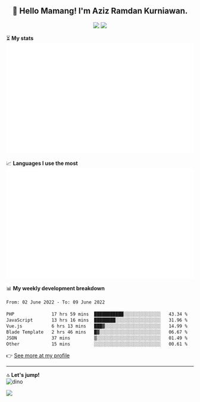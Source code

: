 <h2 align="center">👋 Hello Mamang! I'm Aziz Ramdan Kurniawan.</h2>  
<p align="center">
  <img src="https://komarev.com/ghpvc/?username=azizramdan">
  <img src="https://wakatime.com/badge/user/90056fa0-4c31-4eca-954e-2a3ac05896f9.svg">
</p>
    
⏳ **My stats**  
![](https://raw.githubusercontent.com/azizramdan/github-stats/master/generated/overview.svg#gh-dark-mode-only)

📈 **Languages I use the most**  
![](https://raw.githubusercontent.com/azizramdan/github-stats/master/generated/languages.svg#gh-dark-mode-only)

📊 **My weekly development breakdown**
<!--START_SECTION:waka-->

```text
From: 02 June 2022 - To: 09 June 2022

PHP              17 hrs 59 mins  ███████████░░░░░░░░░░░░░░   43.34 %
JavaScript       13 hrs 16 mins  ████████░░░░░░░░░░░░░░░░░   31.96 %
Vue.js           6 hrs 13 mins   ███▓░░░░░░░░░░░░░░░░░░░░░   14.99 %
Blade Template   2 hrs 46 mins   █▓░░░░░░░░░░░░░░░░░░░░░░░   06.67 %
JSON             37 mins         ▒░░░░░░░░░░░░░░░░░░░░░░░░   01.49 %
Other            15 mins         ░░░░░░░░░░░░░░░░░░░░░░░░░   00.61 %
```

<!--END_SECTION:waka-->
👉 [See more at my profile](https://wakatime.com/@azizramdan)
***
🔝 **Let's jump!**  
![dino](https://raw.githubusercontent.com/azizramdan/azizramdan/master/dino.gif)  

![](https://hit.yhype.me/github/profile?user_id=27954794)
